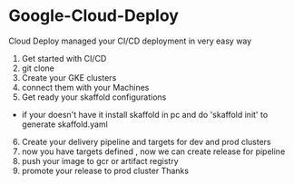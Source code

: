 # Google-Cloud-Deploy

Cloud Deploy managed your CI/CD deployment in very easy way
 1. Get started with CI/CD
 2. git clone <this repo>
 3. Create your GKE clusters
 4. connect them with your Machines
 5. Get ready your skaffold configurations
   - if your doesn't have it install skaffold in pc and do 'skaffold init' to generate skaffold.yaml 
 6. Create your delivery pipeline and targets for dev and prod clusters
 7. now you have targets defined , now we can create release for pipeline
 8. push your image to gcr or artifact registry  
 9. promote your release to prod cluster
 Thanks
  
 
